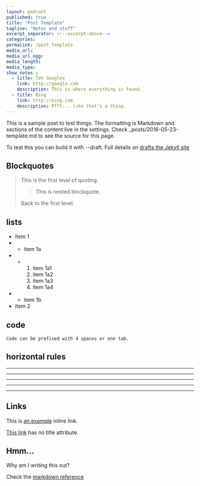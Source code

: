 ```yaml
---
layout: podcast
published: true
title: "Post Template"
tagline: "Notes and stuff"
excerpt_separator: <!--excerpt-above-->
categories: 
permalink: /post_template
media_url: 
media_url_ogg: 
media_length: 
media_type: 
show_notes :
  - title: Teh Googles
    link: http://google.com
    description: This is where everything is found.
  - title: Bing
    link: http://bing.com
    description: Pfft... like that's a thing.
---
```

This is a sample post to test things. The formatting is Markdown and sections of the content live in the settings.  Check _posts/2016-05-23-template.md to see the source for this page.

To test this you can build it with --draft.  Full details on [drafts the Jekyll site](https://jekyllrb.com/docs/drafts/)

<!--excerpt-above-->

## Blockquotes

> This is the first level of quoting.
>
> > This is nested blockquote.
>
> Back to the first level.

## lists

* item 1
* * item 1a
* * 1. item 1a1
    3. item 1a2
    6. item 1a3
    1. item 1a4
* * item 1b
* item 2

## code

    Code can be prefixed with 4 spaces or one tab.

## horizontal rules

---
* * *
- - -
-----------
*********

## Links

This is [an example](http://example.com/ "Title") inline link.

[This link](http://example.net/) has no title attribute.

## Hmm...

Why am I writing this out?

Check the [markdown reference](https://daringfireball.net/projects/markdown/syntax)
